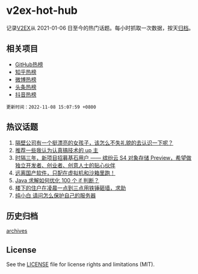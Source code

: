 # v2ex-hot-hub

 记录[V2EX](https://www.v2ex.com/)从 2021-01-06 日至今的热门话题。每小时抓取一次数据，按天[归档](archives)。
 
 ## 相关项目

- [GitHub热榜](https://github.com/lonnyzhang423/github-hot-hub)
- [知乎热榜](https://github.com/lonnyzhang423/zhihu-hot-hub)
- [微博热榜](https://github.com/lonnyzhang423/weibo-hot-hub)
- [头条热榜](https://github.com/lonnyzhang423/toutiao-hot-hub)
- [抖音热榜](https://github.com/lonnyzhang423/douyin-hot-hub)


 `更新时间：2022-11-08 15:07:59 +0800`

## 热议话题

1. [隔壁公司有一个挺漂亮的女孩子，该怎么不失礼貌的去认识一下呢？](https://www.v2ex.com/t/893340)
1. [推荐一些我认为认真搞技术的 up 主](https://www.v2ex.com/t/893469)
1. [时隔三年，新项目招募基石用户 —— 缤纷云 S4 对象存储 Preview，希望做独立开发者、创业者、创意人士的贴心伙伴](https://www.v2ex.com/t/893410)
1. [远离国产软件，只配在虚拟机和沙箱里跑！](https://www.v2ex.com/t/893462)
1. [Java 求解如何优化 100 个 if 判断？](https://www.v2ex.com/t/893424)
1. [楼下的住户在凌晨一点到三点用铁锤砸墙，求助](https://www.v2ex.com/t/893468)
1. [纯小白 请问怎么保护自己的服务器](https://www.v2ex.com/t/893386)

## 历史归档

[archives](archives)

## License

See the [LICENSE](LICENSE) file for license rights and limitations (MIT).
